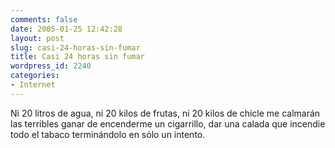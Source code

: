```yaml
---
comments: false
date: 2005-01-25 12:42:28
layout: post
slug: casi-24-horas-sin-fumar
title: Casi 24 horas sin fumar
wordpress_id: 2240
categories:
- Internet
---
```


Ni 20 litros de agua, ni 20 kilos de frutas, ni 20 kilos de chicle me calmarán las terribles ganar de encenderme un cigarrillo, dar una calada que incendie todo el tabaco terminándolo en sólo un intento.




 
